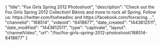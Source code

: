 {
    "title": "Fox Girls Spring 2012 Photoshoot",
    "description": "Check out the Fox Girls Spring 2012 Collection! Bikinis and more to rock all Spring. Follow us: https:\/\/twitter.com\/foxheadinc and https:\/\/facebook.com\/foxracing ...",
    "channelid": "168514",
    "videoid": "6418877",
    "date_created": "1443812511",
    "date_modified": "1443812511",
    "type": "captivate",
    "layout": "channelVideo",
    "url": "\/fox\/fox-girls-spring-2012-photoshoot\/168514-6418877"
}